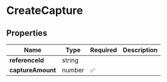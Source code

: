 # CreateCapture



## Properties

| Name | Type | Required | Description |
| ------------ | ------------- | ------------- | ------------- |
| **referenceId** | string |  |  |
**captureAmount** | number | ✅ |  |


